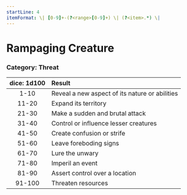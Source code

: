 ```yaml
---
startLine: 4
itemFormat: \| [0-9]+-(?<range>[0-9]+) \| (?<item>.*) \|
---
```

# Rampaging Creature
### Category: Threat

| dice: 1d100 | Result |
|:----:|:-------|
| 1-10 | Reveal a new aspect of its nature or abilities |
| 11-20 | Expand its territory |
| 21-30 | Make a sudden and brutal attack |
| 31-40 | Control or influence lesser creatures |
| 41-50 | Create confusion or strife |
| 51-60 | Leave foreboding signs |
| 61-70 | Lure the unwary |
| 71-80 | Imperil an event |
| 81-90 | Assert control over a location |
| 91-100 | Threaten resources |
